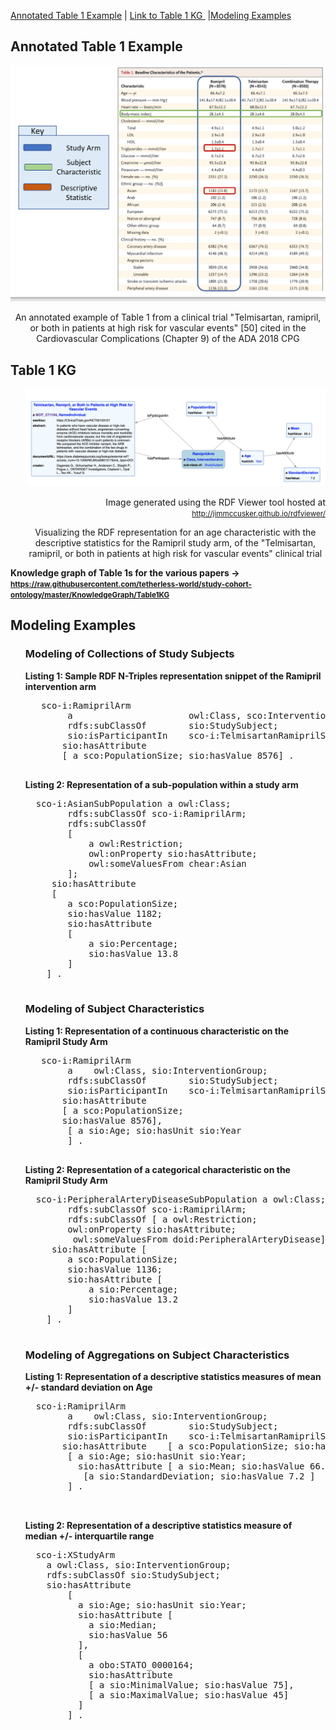 [Annotated Table 1 Example](#annotatedtable) | [Link to Table 1 KG ](#linktotable) |[Modeling Examples](#modelingexample) 

<article class="mb-5" id="annotatedtable">
<content>
<h2>Annotated Table 1 Example</h2>
<img src="images/Table1Example2.png">
  <p style="text-align:center">An annotated example of Table 1 from a clinical trial "Telmisartan, ramipril, or
both in patients at high risk for vascular events" [50] cited in the Cardiovascular Complications (Chapter 9) of the ADA 2018 CPG</p>
<ul>
  
 </ul>
 </content>
 
 
 <article class="mb-5" id="linktotable">
<content>
<h2>Table 1 KG </h2>
<ul>
  <img src="images/rdfviewer.png">
  <p style="text-align:right">Image generated using the RDF Viewer tool hosted at <a href="http://jimmccusker.github.io/rdfviewer/"><small>http://jimmccusker.github.io/rdfviewer/</small></a></p>
  <p style="text-align:center">Visualizing the RDF representation for an age characteristic with the descriptive statistics for the Ramipril study arm, of the "Telmisartan, ramipril, or
both in patients at high risk for vascular events" clinical trial</p>
 </ul>
  <p><strong>Knowledge graph of Table 1s for the various papers -> <a href="https://raw.githubusercontent.com/tetherless-world/study-cohort-ontology/master/KnowledgeGraph/Table1KG"><small>https://raw.githubusercontent.com/tetherless-world/study-cohort-ontology/master/KnowledgeGraph/Table1KG</small></a></strong> </p>
 </content>


<article class="mb-5" id="modelingexample">
  <content>
<h2> Modeling Examples</h2>
<ul>
   <h3> Modeling of Collections of Study Subjects </h3>
  
   <strong> Listing 1: Sample RDF N-Triples representation snippet of the Ramipril intervention arm </strong>
   <pre>
   sco-i:RamiprilArm
        a                      owl:Class, sco:InterventionArm; 
        rdfs:subClassOf        sio:StudySubject;
        sio:isParticipantIn    sco-i:TelmisartanRamiprilStudy;   
       sio:hasAttribute    
       [ a sco:PopulationSize; sio:hasValue 8576] .
  </pre>
  
  <strong> Listing 2: Representation of a sub-population within a study arm </strong>
   <pre>
  sco-i:AsianSubPopulation a owl:Class;
        rdfs:subClassOf sco-i:RamiprilArm;
        rdfs:subClassOf 
        [ 
            a owl:Restriction; 
            owl:onProperty sio:hasAttribute;
            owl:someValuesFrom chear:Asian
        ];
     sio:hasAttribute
     [ 
        a sco:PopulationSize; 
        sio:hasValue 1182; 
        sio:hasAttribute 
        [ 
            a sio:Percentage; 
            sio:hasValue 13.8 
        ] 
    ] .
    </pre>

   <h3> Modeling of Subject Characteristics </h3>
   
   <strong> Listing 1: Representation of a continuous characteristic on  the Ramipril Study Arm </strong>
   <pre>
   sco-i:RamiprilArm
        a    owl:Class, sio:InterventionGroup; 
        rdfs:subClassOf        sio:StudySubject;
        sio:isParticipantIn    sco-i:TelmisartanRamiprilStudy;   
       sio:hasAttribute    
       [ a sco:PopulationSize; 
       sio:hasValue 8576],
        [ a sio:Age; sio:hasUnit sio:Year
        ] . 
  </pre>
  
  <strong> Listing 2: Representation of a categorical characteristic on  the Ramipril Study Arm</strong>
   <pre>
  sco-i:PeripheralArteryDiseaseSubPopulation a owl:Class;
        rdfs:subClassOf sco-i:RamiprilArm;
        rdfs:subClassOf [ a owl:Restriction; 
        owl:onProperty sio:hasAttribute;
         owl:someValuesFrom doid:PeripheralArteryDisease];
     sio:hasAttribute [ 
        a sco:PopulationSize; 
        sio:hasValue 1136; 
        sio:hasAttribute [
            a sio:Percentage; 
            sio:hasValue 13.2 
        ] 
    ] .
    </pre>
   
   
   <h3> Modeling of Aggregations on Subject Characteristics</h3>
    <strong> Listing 1: Representation of a descriptive statistics measures of mean +/- standard deviation on Age</strong>
     <pre>
  sco-i:RamiprilArm
        a    owl:Class, sio:InterventionGroup; 
        rdfs:subClassOf        sio:StudySubject;
        sio:isParticipantIn    sco-i:TelmisartanRamiprilStudy;   
       sio:hasAttribute    [ a sco:PopulationSize; sio:hasValue 8576],
        [ a sio:Age; sio:hasUnit sio:Year;
          sio:hasAttribute [ a sio:Mean; sio:hasValue 66.4],
           [a sio:StandardDeviation; sio:hasValue 7.2 ]  
        ] . 
        
   </pre>
  
  <strong> Listing 2: Representation of a descriptive statistics measure of median +/- interquartile range</strong>
   <pre>
  sco-i:XStudyArm
    a owl:Class, sio:InterventionGroup;
    rdfs:subClassOf sio:StudySubject; 
    sio:hasAttribute
        [
          a sio:Age; sio:hasUnit sio:Year;
          sio:hasAttribute [
            a sio:Median;
            sio:hasValue 56
          ], 
          [
            a obo:STATO_0000164; 
            sio:hasAttribute 
            [ a sio:MinimalValue; sio:hasValue 75],
            [ a sio:MaximalValue; sio:hasValue 45] 
          ] 
        ] .
    </pre>
   
   
   
 </ul>
 </content>
 
  


